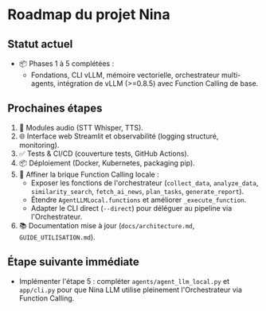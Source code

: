 # Roadmap du projet Nina

## Statut actuel

- 📦 Phases 1 à 5 complétées :
  - Fondations, CLI vLLM, mémoire vectorielle, orchestrateur multi-agents, intégration de vLLM (>=0.8.5) avec Function Calling de base.

## Prochaines étapes

1. 🎤 Modules audio (STT Whisper, TTS).
2. 🌐 Interface web Streamlit et observabilité (logging structuré, monitoring).
3. ✅ Tests & CI/CD (couverture tests, GitHub Actions).
4. 📦 Déploiement (Docker, Kubernetes, packaging pip).
5. 🔧 Affiner la brique Function Calling locale :
   - Exposer les fonctions de l'orchestrateur (`collect_data`, `analyze_data`, `similarity_search`, `fetch_ai_news`, `plan_tasks`, `generate_report`).
   - Étendre `AgentLLMLocal.functions` et améliorer `_execute_function`.
   - Adapter le CLI direct (`--direct`) pour déléguer au pipeline via l'Orchestrateur.
6. 📚 Documentation mise à jour (`docs/architecture.md`, `GUIDE_UTILISATION.md`).

## Étape suivante immédiate

- Implémenter l'étape 5 : compléter `agents/agent_llm_local.py` et `app/cli.py` pour que Nina LLM utilise pleinement l'Orchestrateur via Function Calling. 